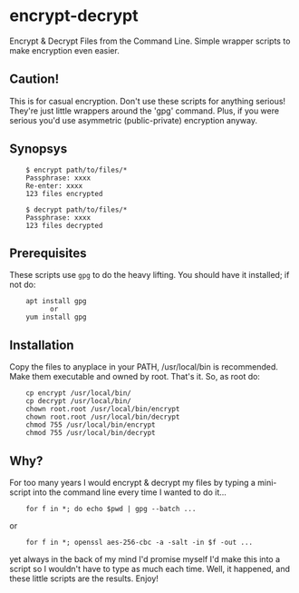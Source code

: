 # encrypt-decrypt
Encrypt &amp; Decrypt Files from the Command Line.
Simple wrapper scripts to make encryption even easier.

## Caution!

This is for casual encryption.  Don't use these scripts for anything serious!
They're just little wrappers around the 'gpg' command.
Plus, if you were serious you'd use asymmetric (public-private) encryption anyway.

## Synopsys

        $ encrypt path/to/files/*
        Passphrase: xxxx
        Re-enter: xxxx
        123 files encrypted

        $ decrypt path/to/files/*
        Passphrase: xxxx
        123 files decrypted


## Prerequisites

These scripts use `gpg` to do the heavy lifting.  You should have it installed; if not do:

        apt install gpg
              or
        yum install gpg


## Installation

Copy the files to anyplace in your PATH, /usr/local/bin is recommended.
Make them executable and owned by root.  That's it.  So, as root do:

        cp encrypt /usr/local/bin/
        cp decrypt /usr/local/bin/
        chown root.root /usr/local/bin/encrypt
        chown root.root /usr/local/bin/decrypt
        chmod 755 /usr/local/bin/encrypt
        chmod 755 /usr/local/bin/decrypt

## Why?

For too many years I would encrypt & decrypt my files by typing a mini-script
into the command line every time I wanted to do it...

        for f in *; do echo $pwd | gpg --batch ...

or

        for f in *; openssl aes-256-cbc -a -salt -in $f -out ...

yet always in the back of my mind I'd promise myself I'd make this into a script 
so I wouldn't have to type as much each time.  Well, it happened, and these
little scripts are the results.  Enjoy!

